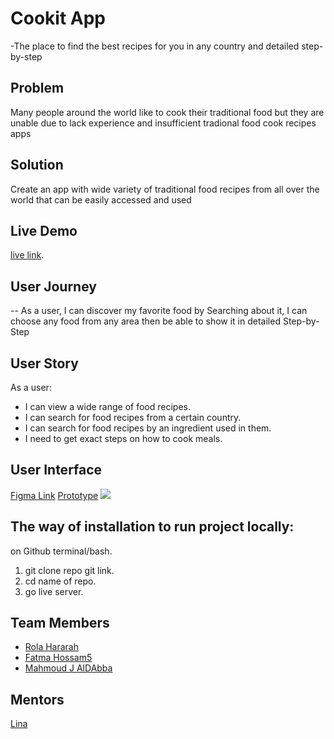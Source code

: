 # Cookit App
-The place to find the best recipes for you in any country and detailed step-by-step

## Problem 
Many people around the world like to cook their traditional food but they are unable due to lack experience and insufficient tradional food  cook recipes apps


## Solution
Create an app with wide variety of traditional food recipes from all over the world that can be easily accessed and used


## Live Demo
[live link](https://www.figma.com/file/lyQTgG7zL7czNdGOkra6YO/Food-Recipe-App?node-id=24%3A159).




## User Journey

-- As a user, I can discover my favorite food by Searching about it, I can choose any food from any area then be able to show it in detailed Step-by-Step 



## User Story
As a user:
* I can view a wide range of food recipes.
* I can search for food recipes from a certain country.
* I can search for food recipes by an ingredient used in them.
* I need to get exact steps on how to cook meals.

## User Interface
[Figma Link](https://www.figma.com/file/lyQTgG7zL7czNdGOkra6YO/Food-Recipe-App?node-id=24%3A79)
[Prototype](https://www.figma.com/proto/lyQTgG7zL7czNdGOkra6YO/Food-Recipe-App?node-id=24%3A133&scaling=scale-down&page-id=0%3A1&starting-point-node-id=24%3A79&show-proto-sidebar=1)
![](https://i.imgur.com/Zw93PXL.png)




## The way of installation to run project locally:
on Github terminal/bash.
1. git clone repo git link.
2. cd name of repo.
3. go live server.


## Team Members
* [Rola Hararah](https://github.com/Rola-H)
* [Fatma Hossam5](https://github.com/FatmaHossam5)
* [Mahmoud J AlDAbba](https://github.com/MahmoudJD95)
## Mentors
[Lina](https://github.com/lina-jamal)